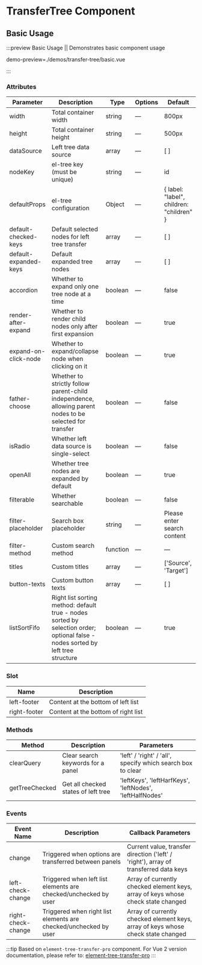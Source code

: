 # TransferTree Component

## Basic Usage

:::preview Basic Usage || Demonstrates basic component usage

demo-preview=./demos/transfer-tree/basic.vue

:::

### Attributes

| Parameter | Description | Type | Options | Default |
|---------- |-------- |---------- |-------------  |-------- |
| width | Total container width | string | — | 800px |
| height | Total container height | string | — | 500px |
| dataSource | Left tree data source | array | — | [ ] |
| nodeKey | el-tree key (must be unique) | string | — | id |
| defaultProps | el-tree configuration | Object | — | \{ label: "label", children: "children" \} |
| default-checked-keys | Default selected nodes for left tree transfer | array | — | [ ] |
| default-expanded-keys | Default expanded tree nodes | array | — | [ ] |
| accordion | Whether to expand only one tree node at a time | boolean | — | false |
| render-after-expand | Whether to render child nodes only after first expansion | boolean | — | true |
| expand-on-click-node | Whether to expand/collapse node when clicking on it | boolean | — | true |
| father-choose | Whether to strictly follow parent-child independence, allowing parent nodes to be selected for transfer | boolean | — | false |
| isRadio | Whether left data source is single-select | boolean | — | false |
| openAll | Whether tree nodes are expanded by default | boolean | — | true |
| filterable | Whether searchable | boolean | — | false |
| filter-placeholder | Search box placeholder | string | — | Please enter search content |
| filter-method | Custom search method | function | — | — |
| titles | Custom titles | array | — | ['Source', 'Target'] |
| button-texts | Custom button texts | array | — | [ ] |
| listSortFifo | Right list sorting method: default true - nodes sorted by selection order; optional false - nodes sorted by left tree structure | boolean | — | true |

### Slot

| Name | Description |
|------|--------|
| left-footer | Content at the bottom of left list |
| right-footer | Content at the bottom of right list |

### Methods

| Method | Description | Parameters |
| ---- | ---- | ---- |
| clearQuery | Clear search keywords for a panel | 'left' / 'right' / 'all', specify which search box to clear |
| getTreeChecked | Get all checked states of left tree | 'leftKeys', 'leftHarfKeys', 'leftNodes', 'leftHalfNodes' |

### Events

| Event Name | Description | Callback Parameters |
|---------- |-------- |---------- |
| change | Triggered when options are transferred between panels | Current value, transfer direction ('left' / 'right'), array of transferred data keys |
| left-check-change | Triggered when left list elements are checked/unchecked by user | Array of currently checked element keys, array of keys whose check state changed |
| right-check-change | Triggered when right list elements are checked/unchecked by user | Array of currently checked element keys, array of keys whose check state changed |

:::tip
Based on `element-tree-transfer-pro` component. For Vue 2 version documentation, please refer to: [element-tree-transfer-pro](https://github.com/Herozzq/element-tree-transfer-pro)
:::
